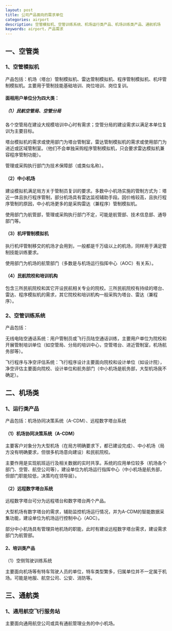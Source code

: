 ```yaml
---
layout: post
title: 公司产品面向的需求单位
categories: airport
description: 空管模拟机、空管训练系统、机场运行类产品、机场训练类产品、通航机场
keywords: airport，产品需求
---
```


## 一、空管类

### 1、空管模拟机

产品包括：机场（塔台）管制模拟机、雷达管制模拟机、程序管制模拟机、机坪管制模拟机。主要用于管制技能基础培训、岗位培训、岗位复训。

#### 面相用户单位分为四大类：

##### （1）民航空管局、空管分局

各个空管局在建设大规模培训中心时有需求；空管分局的建设需求以满足本单位复训为主要目标。

塔台模拟机的需求或使用部门为塔台管制室，雷达管制模拟机的需求或使用部门为进近或区域管制室。（他们不会单独采购程序管制模拟机，只会要求雷达模拟机兼容程序管制功能）。

管理或采购执行部门为技术保障部（或类似名称）。

#### （2）中小机场

建设模拟机满足局方关于管制员复训的要求。多数中小机场实施的管制方式为：塔近一体且执行程序管制，部分机场具有雷达监视辅助手段。因价格较高，且执行程序管制的原因，中小机场更多的是采购雷达（兼程序）管制模拟机。

使用部门为航管部，管理或采购执行部门不定，可能是航管部、技术信息部、通导部门等。

#### （3）机坪管制模拟机

执行机坪管制移交的机场才会用到，一般都是千万级以上的机场，同样用于满足管制技能训练要求。

使用部门为机场的航管部门（多数是与机场运行指挥中心（AOC）有关系）。

#### （4）民航院校和培训机构

包含三所民航院校和其它开设民航相关专业的院校。三所民航院校有持续的塔台、雷达、程序模拟机的需求，其它院校和培训机构一般采购为塔台、雷达（兼程序）。

### 2、空管训练系统

产品包括：

无线电陆空通话系统：用户管制员或飞行员陆空通话训练，主要用户单位为院校和开展管制培训单位（如空管局、分局的培训中心，空管塔台、进近管制室，机场航务部等）。

飞行程序与净空评估系统：飞行程序设计主要面向院校和设计单位（如设计院），净空评估主要面向院校、设计单位和航务部门（中小机场是航务部，大型机场我不确定）。

## 二、机场类

### 1、运行类产品

产品包括：机场协同决策系统（A-CDM）、远程数字塔台系统

#### （1）机场协同决策系统（A-CDM）

主要客户对象分为大型机场（在局方明确要求下，都已建设完成）、中小机场（局方没有明确要求，但很多机场意向建设）和民航院校。

主要作用是实现航班运行及相关数据的实时共享。系统的应用单位较多（机场各个部门、空管、航空公司等），建设单位为机场运行指挥中心（中小机场是航务部，但部门职能较低，决策均在领导层）。

#### （2）远程数字塔台系统

远程数字塔台可分为远程塔台和数字塔台两个产品。

大型机场有数字塔台的需求，辅助监控机场运行情况，并为A-CDM的智能数据采集功能，建设单位为机场运行控制中心（AOC）。

部分中小机场具有管理异地机场的职能，此时有建设远程数字塔台需求，建设需求部门为航管部。

#### 2、培训类产品

（1）空侧驾驶训练系统

主要面向机场等有特车驾驶人员的单位，特车类型繁多，归属单位并不一定属于机场。可能是地服、航空公司、公安、消防等。

## 三、通航类

### 1、通用航空飞行服务站

主要面向通用航空公司或具有通航管理业务的中小机场。
